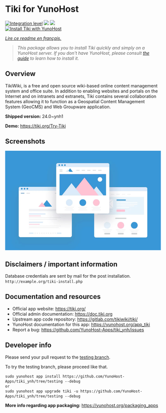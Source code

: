 <!--
N.B.: This README was automatically generated by https://github.com/YunoHost/apps/tree/master/tools/README-generator
It shall NOT be edited by hand.
-->

# Tiki for YunoHost

[![Integration level](https://dash.yunohost.org/integration/tiki.svg)](https://dash.yunohost.org/appci/app/tiki) ![](https://ci-apps.yunohost.org/ci/badges/tiki.status.svg) ![](https://ci-apps.yunohost.org/ci/badges/tiki.maintain.svg)  
[![Install Tiki with YunoHost](https://install-app.yunohost.org/install-with-yunohost.svg)](https://install-app.yunohost.org/?app=tiki)

*[Lire ce readme en français.](./README_fr.md)*

> *This package allows you to install Tiki quickly and simply on a YunoHost server.
If you don't have YunoHost, please consult [the guide](https://yunohost.org/#/install) to learn how to install it.*

## Overview

TikiWiki, is a free and open source wiki-based online content management system and office suite. In addition to enabling websites and portals on the Internet and on intranets and extranets, Tiki contains several collaboration features allowing it to function as a Geospatial Content Management System (GeoCMS) and Web Groupware application.

**Shipped version:** 24.0~ynh1

**Demo:** https://tiki.org/Try-Tiki

## Screenshots

![](./doc/screenshots/example.jpg)

## Disclaimers / important information

Database credentials are sent by mail for the post installation. `http://example.org/tiki-install.php`
## Documentation and resources

* Official app website: https://tiki.org/
* Official admin documentation: https://doc.tiki.org
* Upstream app code repository: https://gitlab.com/tikiwiki/tiki/
* YunoHost documentation for this app: https://yunohost.org/app_tiki
* Report a bug: https://github.com/YunoHost-Apps/tiki_ynh/issues

## Developer info

Please send your pull request to the [testing branch](https://github.com/YunoHost-Apps/tiki_ynh/tree/testing).

To try the testing branch, please proceed like that.
```
sudo yunohost app install https://github.com/YunoHost-Apps/tiki_ynh/tree/testing --debug
or
sudo yunohost app upgrade tiki -u https://github.com/YunoHost-Apps/tiki_ynh/tree/testing --debug
```

**More info regarding app packaging:** https://yunohost.org/packaging_apps
